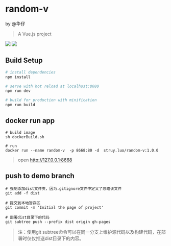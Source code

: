 # random-v
by @华仔
> A Vue.js project

![](http://www.struy.top/18-12-11/72114207.jpg)
![](http://www.struy.top/18-12-11/8319763.jpg)

## Build Setup

``` bash
# install dependencies
npm install

# serve with hot reload at localhost:8080
npm run dev

# build for production with minification
npm run build
```

## docker run app
```
# build image
sh dockerBuild.sh

# run
docker run --name random-v  -p 8668:80 -d  struy.luo/random-v:1.0.0
```
> open http://127.0.0.1:8668 

## push to demo branch

```
# 强制添加dist文件夹，因为.gitignore文件中定义了忽略该文件
git add -f dist

# 提交到本地暂存区
git commit -m 'Initial the page of project'

# 部署dist目录下的代码
git subtree push --prefix dist origin gh-pages
```
>注：使用git subtree命令可以在同一分支上维护源代码以及构建代码，在部署时仅仅推送dist目录下的内容。